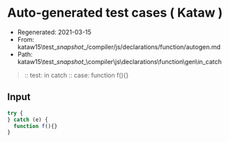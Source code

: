 # Auto-generated test cases ( Kataw )
- Regenerated: 2021-03-15
- From: kataw15\test\__snapshot__/compiler/js/declarations/function/autogen.md
- Path: kataw15\test\__snapshot__\compiler\js\declarations\function\gen\in_catch
> :: test: in catch
> :: case: function f(){}
## Input

`````js
try {
} catch (e) {
  function f(){}
}
`````
